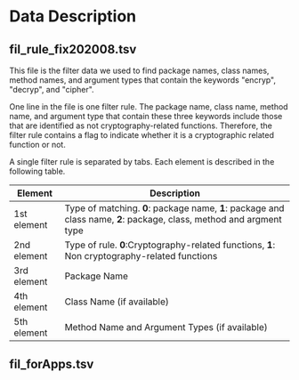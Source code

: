 Data Description
====

## fil_rule_fix202008.tsv
This file is the filter data we used to find package names, class names, method names, and argument types that contain the keywords "encryp", "decryp", and "cipher".

One line in the file is one filter rule.
The package name, class name, method name, and argument type that contain these three keywords include those that are identified as not cryptography-related functions.
Therefore, the filter rule contains a flag to indicate whether it is a cryptographic related function or not.

A single filter rule is separated by tabs. Each element is described in the following table.

| Element | Description |
----|----
| 1st element | Type of matching. **0**: package name, **1**: package and class name, **2**: package, class, method and argment type |
| 2nd element | Type of rule. **0**:Cryptography-related functions, **1**: Non cryptography-related functions |
| 3rd element | Package Name |
| 4th element | Class Name (if available)|
| 5th element | Method Name and Argument Types (if available) |



## fil_forApps.tsv




